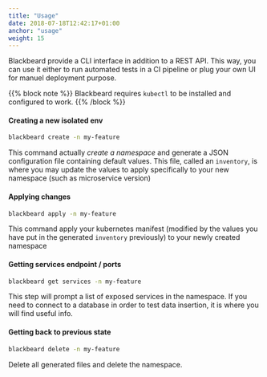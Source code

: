 ```yaml
---
title: "Usage"
date: 2018-07-18T12:42:17+01:00
anchor: "usage"
weight: 15
---
```


Blackbeard provide a CLI interface in addition to a REST API. This way, you can use it either to run automated tests in a CI pipeline or plug your own UI for manuel deployment purpose.

{{% block note %}}
Blackbeard requires `kubectl` to be installed and configured to work.
{{% /block %}}

#### Creating a new isolated env

```sh
blackbeard create -n my-feature
```

This command actually *create a namespace* and generate a JSON configuration file containing default values. This file, called an `inventory`, is where you may update the values to apply specifically to your new namespace (such as microservice version)

#### Applying changes

```sh
blackbeard apply -n my-feature
```

This command apply your kubernetes manifest (modified by the values you have put in the generated `inventory` previously) to your newly created namespace

#### Getting services endpoint / ports

```sh
blackbeard get services -n my-feature
```

This step will prompt a list of exposed services in the namespace. If you need to connect to a database in order to test data insertion, it is where you will find useful info.

#### Getting back to previous state

```sh
blackbeard delete -n my-feature
```

Delete all generated files and delete the namespace.